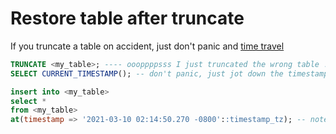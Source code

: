 # Restore table after truncate
If you truncate a table on accident, just don't panic and [time travel](https://docs.snowflake.com/en/user-guide/data-time-travel.html)
```sql
TRUNCATE <my_table>; ---- oooppppsss I just truncated the wrong table !!!!
SELECT CURRENT_TIMESTAMP(); -- don't panic, just jot down the timestamp 2021-03-10 03:14:50.270 -0800

insert into <my_table>
select *
from <my_table>
at(timestamp => '2021-03-10 02:14:50.270 -0800'::timestamp_tz); -- note: 1h earlier than mistake
```
